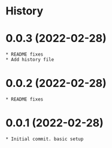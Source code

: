 # History

# 0.0.3 (2022-02-28)
    * README fixes
    * Add history file

# 0.0.2 (2022-02-28)
    * README fixes

# 0.0.1 (2022-02-28)
    * Initial commit. basic setup